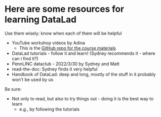# Here are some resources for learning DataLad

Use them wisely: know when each of them will be helpful

* YouTube workshop videos by Adina
    * This is the [GitHub repo for the course materials](https://github.com/datalad-handbook/datalad-course/tree/main/html)
* DataLad tutorials - follow it and learn! (Sydney recommends it - where can i find it?)
* PennLINC dataclub - 2022/3/30 by Sydney and Matt
* read-the-doc: Sydney finds it very helpful
* Handbook of DataLad: deep and long, mostly of the stuff in it probably won't be used by us

Be sure:

* Not only to read, but also to try things out - doing it is the best way to learn
    * e.g., by following the tutorials
